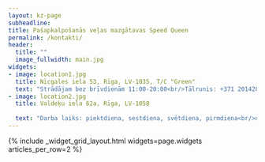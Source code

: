 ```yaml
---
layout: kz-page
subheadline:
title: Pašapkalpošanās veļas mazgātavas Speed Queen
permalink: /kontakti/
header:
  title: ""
  image_fullwidth: main.jpg
widgets:
- image: location1.jpg
  title: Nīcgales iela 53, Rīga, LV-1035, T/C "Green"
  text: "Strādājam bez brīvdienām 11:00-20:00<br/>Tālrunis: +371 20142860"
- image: location2.jpg
  title: Valdeķu iela 62a, Rīga, LV-1058
  
  text: "Darba laiks: piektdiena, sestdiena, svētdiena, pirmdiena<br/>no 11:00 līdz 19:00<br/>Tālrunis: +371 22337337"
---
```


<!-- warning: "Veļas mazgātava nestrādās 2023. gada 23., 24. un 25. jūnijā." -->
<!-- warning: "Izmaiņas darba laikā:<br/>2022. gada 24. decembrī 11:00 - 16:00<br/>2022. gada 25. decembrī brīvdiena<br/>2022. gada 31. decembrī 11:00 - 16:00<br/>2023. gada 01. janvārī brīvdiena" -->

{% include _widget_grid_layout.html widgets=page.widgets articles_per_row=2 %}
